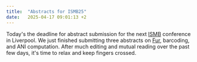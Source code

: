 ```yaml
---
title:  "Abstracts for ISMB25"
date:   2025-04-17 09:01:13 +2
---
```


Today's the deadline for abstract submission for the next [ISMB](https://www.iscb.org/ismbeccb2025/home)
conference in Liverpool. We just finished submitting three abstracts
on [Fur](https://pubmed.ncbi.nlm.nih.gov/39132289/), barcoding, and ANI computation. After much editing and mutual
reading over the past few days, it's time to relax and keep fingers
crossed.
